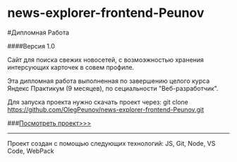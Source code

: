 # news-explorer-frontend-Peunov

#Дипломная Работа

####Версия 1.0

Сайт для поиска свежих новосетей, с возмоэжностью хранения интерсующих карточек в совем профиле.

Эта дипломная работа выполненная по завершению целого курса Яндекс Практикум (9 месяцев), по сециальности "Веб-разработчик".



Для запуска проекта нужно скачать проект через: git clone https://github.com/OlegPeunov/news-explorer-frontend-Peunov.git

###[Посмотреть проект>>>](https://olegpeunov.github.io/news-explorer-frontend-Peunov/)



***
Проект создан с помощью следующих технологий: JS, Git, Node, VS Code, WebPack
